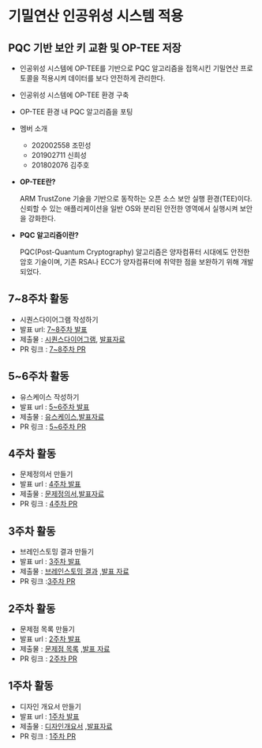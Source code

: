 # 기밀연산 인공위성 시스템 적용
## PQC 기반 보안 키 교환 및 OP-TEE 저장
- 인공위성 시스템에 OP-TEE를 기반으로 PQC 알고리즘을 접목시킨 기밀연산 프로토콜을 적용시켜 데이터를 보다 안전하게 관리한다.
- 인공위성 시스템에 OP-TEE 환경 구축
- OP-TEE 환경 내 PQC 알고리즘을 포팅
- 멤버 소개
  + 202002558 조민성
  + 201902711 신희성
  + 201802076 김주호

- **OP-TEE란?**
  
    ARM TrustZone 기술을 기반으로 동작하는 오픈 소스 보안 실행 환경(TEE)이다.
    신뢰할 수 있는 애플리케이션을 일반 OS와 분리된 안전한 영역에서 실행시켜 보안을 강화한다.

- **PQC 알고리즘이란?**

   PQC(Post-Quantum Cryptography) 알고리즘은 양자컴퓨터 시대에도 안전한 암호 기술이며,
   기존 RSA나 ECC가 양자컴퓨터에 취약한 점을 보완하기 위해 개발되었다.

## 7~8주차 활동
- 시퀀스다이어그램 작성하기
- 발표 url: [7~8주차 발표]()
- 제출물 : [시퀀스다이어그램](), [발표자료]()
- PR 링크 : [7~8주차 PR]()

## 5~6주차 활동
- 유스케이스 작성하기
- 발표 url : [5~6주차 발표](https://youtu.be/f0kYec6o4E8?si=UH05Mx2l2RuBJluz)
- 제출물 : [유스케이스](https://github.com/isord/satellite_OPTEE/blob/week5/docs/11%EC%A1%B0-5%EC%A3%BC%EC%B0%A8-%EA%B8%B0%EB%B0%80%EC%97%B0%EC%82%B0%20%EC%9D%B8%EA%B3%B5%EC%9C%84%EC%84%B1%20%EC%8B%9C%EC%8A%A4%ED%85%9C%20%EC%A0%81%EC%9A%A9-%EC%9C%A0%EC%8A%A4%EC%BC%80%EC%9D%B4%EC%8A%A4%EB%AA%85%EC%84%B8%EC%84%9C.pdf),[발표자료](https://github.com/isord/satellite_OPTEE/blob/main/docs/ppt/11%EC%A1%B0-6%EC%A3%BC%EC%B0%A8-%EA%B8%B0%EB%B0%80%EC%97%B0%EC%82%B0%20%EC%9D%B8%EA%B3%B5%EC%9C%84%EC%84%B1%20%EC%8B%9C%EC%8A%A4%ED%85%9C%20%EC%A0%81%EC%9A%A9-%EB%B0%9C%ED%91%9C%EC%9E%90%EB%A3%8C.pdf)
- PR 링크 : [5~6주차 PR](https://github.com/isord/satellite_OPTEE/pull/9)
  
## 4주차 활동
- 문제정의서 만들기
- 발표 url : [4주차 발표](https://youtu.be/dpTzdcrGmOc?si=dvOeL8yqa8pfDcGK)
- 제출물 : [문제정의서](https://github.com/isord/satellite_OPTEE/blob/week4/docs/11%EC%A1%B0-4%EC%A3%BC%EC%B0%A8-%EA%B8%B0%EB%B0%80%EC%97%B0%EC%82%B0%20%EC%9D%B8%EA%B3%B5%EC%9C%84%EC%84%B1%20%EC%8B%9C%EC%8A%A4%ED%85%9C%20%EC%A0%81%EC%9A%A9-%EB%AC%B8%EC%A0%9C%EC%A0%95%EC%9D%98%EC%84%9C.pdf),[발표자료](https://github.com/isord/satellite_OPTEE/blob/week4/docs/ppt/11%EC%A1%B0-4%EC%A3%BC%EC%B0%A8-%EA%B8%B0%EB%B0%80%EC%97%B0%EC%82%B0%20%EC%9D%B8%EA%B3%B5%EC%9C%84%EC%84%B1%20%EC%8B%9C%EC%8A%A4%ED%85%9C%20%EC%A0%81%EC%9A%A9-%EB%B0%9C%ED%91%9C%EC%9E%90%EB%A3%8C.pdf)
- PR 링크 : [4주차 PR](https://github.com/isord/satellite_OPTEE/pull/8)
  
## 3주차 활동
- 브레인스토밍 결과 만들기
- 발표 url : [3주차 발표](https://www.youtube.com/watch?v=2vLsEb2MQSM&t=2s)
- 제출물 : [브레인스토밍 결과](https://github.com/isord/satellite_OPTEE/blob/week3/docs/11%EC%A1%B0-3%EC%A3%BC%EC%B0%A8-%EA%B8%B0%EB%B0%80%EC%97%B0%EC%82%B0%20%EC%9D%B8%EA%B3%B5%EC%9C%84%EC%84%B1%20%EC%8B%9C%EC%8A%A4%ED%85%9C%20%EC%A0%81%EC%9A%A9-%EB%B8%8C%EB%A0%88%EC%9D%B8%EC%8A%A4%ED%86%A0%EB%B0%8D%20%EA%B2%B0%EA%B3%BC.pdf)
,[발표 자료](https://github.com/isord/satellite_OPTEE/blob/week3/docs/ppt/11%EC%A1%B0-3%EC%A3%BC%EC%B0%A8-%EA%B8%B0%EB%B0%80%EC%97%B0%EC%82%B0%20%EC%9D%B8%EA%B3%B5%EC%9C%84%EC%84%B1%20%EC%8B%9C%EC%8A%A4%ED%85%9C%20%EC%A0%81%EC%9A%A9-%EB%B0%9C%ED%91%9C%EC%9E%90%EB%A3%8C.pdf)
- PR 링크 :[3주차 PR](https://github.com/isord/satellite_OPTEE/pull/7)

## 2주차 활동
- 문제점 목록 만들기
- 발표 url : [2주차 발표](https://www.youtube.com/watch?v=4JhA1YWM01Y)
- 제출물 : [문제점 목록](https://github.com/isord/satellite_OPTEE/blob/week2/docs/11%EC%A1%B0-2%EC%A3%BC%EC%B0%A8-%EA%B8%B0%EB%B0%80%EC%97%B0%EC%82%B0%20%EC%9D%B8%EA%B3%B5%EC%9C%84%EC%84%B1%20%EC%8B%9C%EC%8A%A4%ED%85%9C%20%EC%A0%81%EC%9A%A9-%EB%AC%B8%EC%A0%9C%EC%A0%90%20%EB%AA%A9%EB%A1%9D.pdf) ,[발표 자료](https://github.com/isord/satellite_OPTEE/blob/week2/docs/ppt/11%EC%A1%B0-2%EC%A3%BC%EC%B0%A8-%EA%B8%B0%EB%B0%80%EC%97%B0%EC%82%B0%20%EC%9D%B8%EA%B3%B5%EC%9C%84%EC%84%B1%20%EC%8B%9C%EC%8A%A4%ED%85%9C%20%EC%A0%81%EC%9A%A9-%EB%B0%9C%ED%91%9C%EC%9E%90%EB%A3%8C.pdf)
-  PR 링크 : [2주차 PR](https://github.com/isord/satellite_OPTEE/pull/6)

## 1주차 활동
- 디자인 개요서 만들기
- 발표 url : [1주차 발표](https://youtu.be/3Tp8I-uHU-8)
- 제출물 : [디자인개요서](https://github.com/isord/satellite_OPTEE/blob/week2/docs/11%EC%A1%B0-1%EC%A3%BC%EC%B0%A8-%EA%B8%B0%EB%B0%80%EC%97%B0%EC%82%B0%20%EC%9D%B8%EA%B3%B5%EC%9C%84%EC%84%B1%20%EC%8B%9C%EC%8A%A4%ED%85%9C%20%EC%A0%81%EC%9A%A9-%EB%94%94%EC%9E%90%EC%9D%B8%EA%B0%9C%EC%9A%94%EC%84%9C.pdf) ,[발표자료](https://github.com/isord/satellite_OPTEE/blob/week2/docs/ppt/11%EC%A1%B0-1%EC%A3%BC%EC%B0%A8-%EA%B8%B0%EB%B0%80%EC%97%B0%EC%82%B0%20%EC%9D%B8%EA%B3%B5%EC%9C%84%EC%84%B1%20%EC%8B%9C%EC%8A%A4%ED%85%9C%20%EC%A0%81%EC%9A%A9-%EB%B0%9C%ED%91%9C%EC%9E%90%EB%A3%8C.pdf)
- PR 링크 : [1주차 PR](https://github.com/isord/satellite_OPTEE/pull/3#issue-2921678320)

